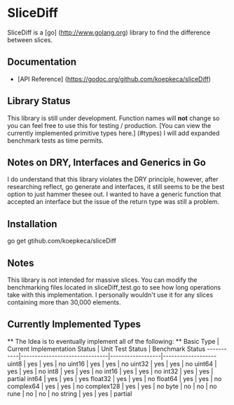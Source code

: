 # SliceDiff

SliceDiff is a [go] (http://www.golang.org)  library to find the difference between slices.

## Documentation

* [API Reference] (https://godoc.org/github.com/koepkeca/sliceDiff)

## Library Status

This library is still under development. Function names will **not** change so you can feel free to use this for testing / production. [You can view the currently implemented primitive types here.] (#types)  I will add expanded benchmark tests as time permits.

## Notes on DRY, Interfaces and Generics in Go

I do understand that this library violates the DRY principle, however, after researching reflect, go generate and interfaces, it still seems to be the best option to just hammer thesee out. 
I wanted to have a generic function that accepted an interface but the issue of the return type was still a problem.
## Installation

go get gtihub.com/koepkeca/sliceDiff

## Notes

This library is not intended for massive slices. You can modify the benchmarking files located in sliceDiff_test.go to see how long operations take with this implementation. I personally wouldn't use it for any slices containing more than 30,000 elements.

## Currently Implemented Types
** The Idea is to eventually implement all of the following: **
<a name="types"></a>
Basic Type | Current Implementation Status | Unit Test Status | Benchmark Status
-----------|-------------------------------|------------------|-------------------
uint8 | yes | yes | no
uint16 | yes | yes | no
uint32 | yes | yes | no
uint64 | yes | yes | no
int8 | yes | yes | no
int16 | yes | yes | no
int32 | yes | yes | partial
int64 | yes | yes | yes
float32 | yes | yes | no
float64 | yes | yes | no
complex64 | yes | yes | no
complex128 | yes | yes | no
byte | no | no | no
rune | no | no | no
string | yes | yes | partial
